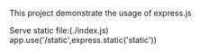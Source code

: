 This project demonstrate the usage of express.js 

Serve static file:(./index.js)	
	app.use('/static',express.static('static'))
